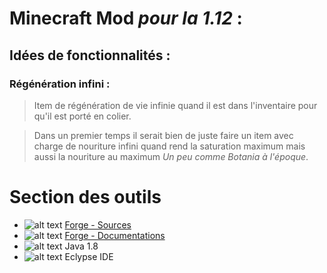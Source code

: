 # Minecraft Mod _pour la 1.12_ :

## Idées de fonctionnalités :

### Régénération infini :
> Item de régénération de vie infinie quand il est dans l'inventaire pour qu'il est porté en colier.

> Dans un premier temps il serait bien de juste faire un item avec charge de nouriture infini quand rend la saturation maximum mais aussi la nouriture au maximum *Un peu comme Botania à l'époque*.



# Section des outils 

+ ![alt text](http://www.minecraftforge.net/forum/uploads/set_resources_3/247441864ab051a2bd22c960e8e7b8b5_favicon-16x16.png "forge") [Forge - Sources](https://files.minecraftforge.net/)
+ ![alt text](http://www.minecraftforge.net/forum/uploads/set_resources_3/247441864ab051a2bd22c960e8e7b8b5_favicon-16x16.png "forge") [Forge - Documentations](http://mcforge.readthedocs.io/en/latest/)
+ ![alt text](http://coderanch.com/images/bumperStickers/16_java.gif "forge") Java 1.8
+ ![alt text](http://marketplace.eclipse.org/sites/all/themes/solstice/_themes/solstice_marketplace/favicon.ico "") Eclypse IDE 
